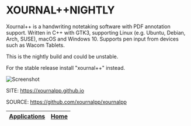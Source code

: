 # XOURNAL++NIGHTLY

 Xournal++ is a handwriting notetaking software with PDF annotation  support. Written in C++ with GTK3, supporting Linux (e.g. Ubuntu,  Debian, Arch, SUSE), macOS and Windows 10. Supports pen input from  devices such as Wacom Tablets. 
 
 This is the nightly build and could be unstable.
 
 For the stable release install "xournal++" instead. 
 
 ![Screenshot](https://upload.wikimedia.org/wikipedia/commons/e/ea/Xournal.png)
 
 SITE: https://xournalpp.github.io

 SOURCE: https://github.com/xournalpp/xournalpp

 | [Applications](https://portable-linux-apps.github.io/apps.html) | [Home](https://portable-linux-apps.github.io)
 | --- | --- |
